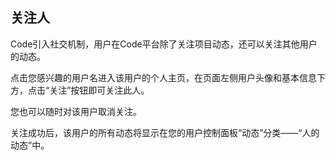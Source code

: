 ## 关注人

Code引入社交机制，用户在Code平台除了关注项目动态，还可以关注其他用户的动态。

点击您感兴趣的用户名进入该用户的个人主页，在页面左侧用户头像和基本信息下方，点击“关注”按钮即可关注此人。

您也可以随时对该用户取消关注。

关注成功后，该用户的所有动态将显示在您的用户控制面板“动态”分类——“人的动态”中。

